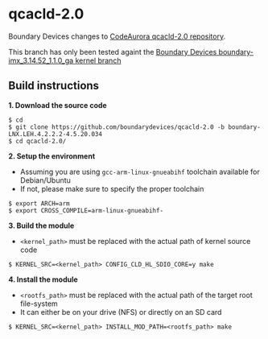 qcacld-2.0
==========

Boundary Devices changes to [CodeAurora qcacld-2.0 repository][codeaurora].

This branch has only been tested againt the [Boundary Devices boundary-imx\_3.14.52\_1.1.0\_ga kernel branch][branch-3.14.x]

Build instructions
------------------

**1. Download the source code**
```
$ cd
$ git clone https://github.com/boundarydevices/qcacld-2.0 -b boundary-LNX.LEH.4.2.2.2-4.5.20.034
$ cd qcacld-2.0/
```

**2. Setup the environment**
* Assuming you are using `gcc-arm-linux-gnueabihf` toolchain available for Debian/Ubuntu
* If not, please make sure to specify the proper toolchain
```
$ export ARCH=arm
$ export CROSS_COMPILE=arm-linux-gnueabihf-
```

**3. Build the module**
* `<kernel_path>` must be replaced with the actual path of kernel source code
```
$ KERNEL_SRC=<kernel_path> CONFIG_CLD_HL_SDIO_CORE=y make
```

**4. Install the module**
* `<rootfs_path>` must be replaced with the actual path of the target root file-system
* It can either be on your drive (NFS) or directly on an SD card
```
$ KERNEL_SRC=<kernel_path> INSTALL_MOD_PATH=<rootfs_path> make
```

[codeaurora]: https://source.codeaurora.org/quic/la/platform/vendor/qcom-opensource/wlan/qcacld-2.0/ "CodeAurora qcacld-2.0"
[branch-3.14.x]: https://github.com/boundarydevices/linux-imx6/tree/boundary-imx_3.14.52_1.1.0_ga "boundary-imx_3.14.52_1.1.0_ga kernel branch"
